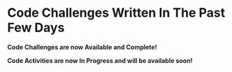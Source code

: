 # Code Challenges Written In The Past Few Days

**Code Challenges are now Available and Complete!**

**Code Activities are now In Progress and will be available soon!**